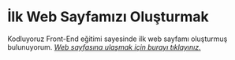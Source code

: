 # İlk Web Sayfamızı Oluşturmak
Kodluyoruz Front-End eğitimi sayesinde ilk web sayfamı oluşturmuş bulunuyorum.
*[Web sayfasına ulaşmak için burayı tıklayınız.](https://github.com/ulkerahmet/ilkwebsayfasi)*